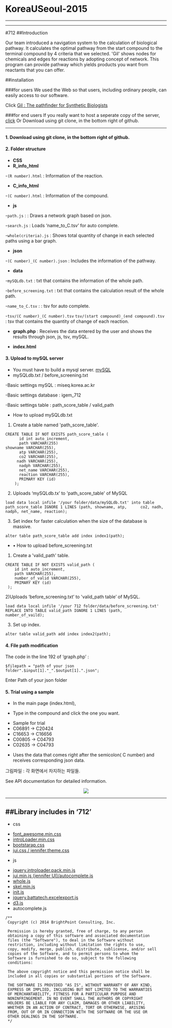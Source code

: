 # KoreaUSeoul-2015

---
---
#712
##Introduction

Our team introduced a navigation system to the calculation of biological pathway. It calculates the optimal pathway from the start compound to the terminal compound by 4 criteria that we selected.
'Gil' shows nodes for chemicals and edges for reactions by adopting concept of network. This program can provide pathway which yields products you want from reactants that you can offer.


##installation

###for users
We used the Web so that users, including ordinary people, can easily access to our software.

Click [Gil : The pathfinder for Synthetic Biologists](http://compbio.korea.ac.kr/712)

###for end users
If you really want to host a seperate copy of the server,
[click](https://github.com/igemsoftware/KoreaUSeoul-2015/releases)
Or Download using git clone, in the bottom right of github.


---
#### 1. Download using git clone, in the bottom right of github.

#### 2. Folder structure
+ __CSS__ 
+ __R_info_html__

 -`(R number).html` : Information of the reaction.
+ __C_info_html__
 
 -`(C number).html` : Information of the compound.
+ __js__
 
 -`path.js` : : Draws a network graph based on json.

 -`search.js` : Loads ‘name_to_C.tsv’ for auto complete.
 
 -`whole(criteria).js` : Shows total quantity of change in each selected paths using a bar graph.
+ __json__

 -`(C number)_(C number).json` : Includes the information of the pathway.
+ __data__

 -`mySQLdb.txt` : txt that contains the information of the whole path. 

 -`before_screening.txt` : txt that contains the calculation result of the whole path.

 -`name_to_C.tsv` : : tsv for auto complete. 

 -`tsv/(C number)_(C number).tsv` `tsv/(start compound)_(end compound).tsv` : tsv that contains the quantity of change of each reaction.
+ __graph.php__ : Receives the data entered by the user and shows the results through json, js, tsv, mySQL. 

+ __index.html__


#### 3. Upload to mySQL server 
+ You must have to build a mysql server. [mySQL](https://www.mysql.com/)
+ mySQLdb.txt / before_screening.txt

 -Basic settings mySQL : miseq.korea.ac.kr

 -Basic settings database : igem_712

 -Basic settings table : path_score_table / valid_path


+ 	How to upload mySQLdb.txt

 1) Create a table named 'path_score_table'.
```
CREATE TABLE IF NOT EXISTS path_score_table (
      id int auto_increment,
      path VARCHAR(255)
showname VARCHAR(255),
      atp VARCHAR(255),
      co2 VARCHAR(255),
     nadh VARCHAR(255),
      nadph VARCHAR(255),
      net_name VARCHAR(255),
      reaction VARCHAR(255),
      PRIMARY KEY (id)
    );
```

  2) Uploads ‘mySQLdb.tx’ to 'path_score_table' of MySQL
```
load data local infile '/your folder/data/mySQLdb.txt' into table path_score_table IGNORE 1 LINES (path, showname, atp,      co2, nadh, nadph, net_name, reaction);
```

  3) Set index for faster calculation when the size of the database is massive.
```
alter table path_score_table add index index1(path);
```

+ •	How to upload before_screening.txt

 1) Create a 'valid_path' table.
```
CREATE TABLE IF NOT EXISTS valid_path (
    id int auto_increment,
    path VARCHAR(255),
    number_of_valid VARCHAR(255),
    PRIMARY KEY (id)
 );
```    
 2)Uploads ‘before_screening.txt’ to 'valid_path table’ of MySQL.
```
load data local infile '/your 712 folder/data/before_screening.txt' REPLACE INTO TABLE valid_path IGNORE 1 LINES (path,      number_of_vaild);
```
 3) Set up index.
```
alter table valid_path add index index2(path);
```

#### 4. File path modification

The code in the line 192 of ‘graph.php’ :
```
$filepath = "path of your json folder".$input[1]."_".$output[1].".json";
```
Enter Path of your json folder

#### 5. Trial using a sample
+ In the main page (index.html),

+ Type in the compound and click the one you want.
 - Sample for trial
 - C06891 -> C20424
 - C16653 -> C16656
 - C00805 -> C04793
 - C02635 -> C04793

+ Uses the data that comes right after the semicolon( C number) and receives corresponding json data.



그림파일 : 각 화면에서 차지하는 파일들.

See API documentation for detailed information.

<p align="center"><img src="http://postfiles15.naver.net/20150825_222/azure0777_1440475809932MJtIA_JPEG/git_hub.jpg?type=w2"></p>

---
##Library includes in ‘712’
---
+ css
 - [font_awesome.min.css](https://fortawesome.github.io/Font-Awesome/get-started/)
 - [introLoader.min.css](http://factory.brainleaf.eu/jqueryIntroLoader/)
 - [bootstarap.css](http://getbootstrap.com/css/)
 - [ jui.css / jennifer.theme.css](https://github.com/seogi1004/jui)
+ js 
 - [jquery.introloader.pack.min.js](http://factory.brainleaf.eu/jqueryIntroLoader/)
 - [jui.min.js (jennifer UI)/autocomplete.js](https://github.com/seogi1004/jui)
 - [whole.js](https://github.com/PMSI-AlignAlytics/dimple/wiki)
 - [skel.min.js](https://github.com/n33/skel)
 - [init.js](http://templated.co/)
 - [jquery.battatech.excelexport.js](https://github.com/battatech/battatech_excelexport)
 - [d3.js](http://d3js.org/)
 - autocomplete.js
```
/**
 Copyright (c) 2014 BrightPoint Consulting, Inc.

 Permission is hereby granted, free of charge, to any person
 obtaining a copy of this software and associated documentation
 files (the "Software"), to deal in the Software without
 restriction, including without limitation the rights to use,
 copy, modify, merge, publish, distribute, sublicense, and/or sell
 copies of the Software, and to permit persons to whom the
 Software is furnished to do so, subject to the following
 conditions:

 The above copyright notice and this permission notice shall be
 included in all copies or substantial portions of the Software.

 THE SOFTWARE IS PROVIDED "AS IS", WITHOUT WARRANTY OF ANY KIND,
 EXPRESS OR IMPLIED, INCLUDING BUT NOT LIMITED TO THE WARRANTIES
 OF MERCHANTABILITY, FITNESS FOR A PARTICULAR PURPOSE AND
 NONINFRINGEMENT. IN NO EVENT SHALL THE AUTHORS OR COPYRIGHT
 HOLDERS BE LIABLE FOR ANY CLAIM, DAMAGES OR OTHER LIABILITY,
 WHETHER IN AN ACTION OF CONTRACT, TORT OR OTHERWISE, ARISING
 FROM, OUT OF OR IN CONNECTION WITH THE SOFTWARE OR THE USE OR
 OTHER DEALINGS IN THE SOFTWARE.
 */
```


